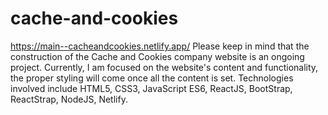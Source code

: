 # cache-and-cookies
 https://main--cacheandcookies.netlify.app/
 Please keep in mind that the construction of the Cache and Cookies company website is an ongoing project. Currently, I am focused on the website's content and functionality, the proper styling will come once all the content is set.
 Technologies involved include HTML5, CSS3, JavaScript ES6, ReactJS, BootStrap, ReactStrap, NodeJS, Netlify.

